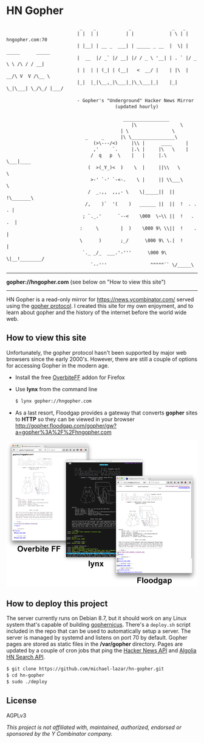 # HN Gopher

```
       	                   _    _            _               _   _
                          | |  | |          | |             | \ | |  hngopher.com:70
                          | |__| | __ _  ___| | _____ _ __  |  \| | _____      _____
                          |  __  |/ _` |/ __| |/ / _ \ '__| | . ` |/ _ \ \ /\ / / __|
                          | |  | | (_| | (__|   <  __/ |    | |\  |  __/\ V  V /\__ \
                          |_|  |_|\__,_|\___|_|\_\___|_|    |_| \_|\___| \_/\_/ |___/
	
                          - Gopher's "Underground" Hacker News Mirror
                                        (updated hourly)
	
	                                       _________________
                                              |\                \
	                                      | \                \
	                         _     _      |\ \________________\
                                (>\---/<)     |\\ |      ____     |
                                ,'     `.     |.\ |     |\   \    |
                               /  q   p  \    |   |     |.\   \___|____
                              (  >(_Y_)<  )    \  |     ||\\   \       \
                               >-' `-' `-<-.    \ |     || \\___\       \
                              /  _.,,  ,,,- \    \|_____||  ||  !\_______\
                             /,    )`  '(    )   ______ ||  ||  !  . . . |
                            ; `._.'      `--<    \000  \~\\ ||  !   . .  |
                           :     \        |  )    \000 9\ \\||  !    .   |
                           \      )       ;_/      \000 9\ \.|  !        |
                            `._ _/_  ___.'-'''      \000 9\ \|__!________/
                               `--'''                ^^^^^`` \/_____\
```

---

**gopher://hngopher.com** (see below on "How to view this site")

---

HN Gopher is a read-only mirror for https://news.ycombinator.com/ served using the [gopher protocol](https://en.wikipedia.org/wiki/Gopher_(protocol)). I created this site for my own enjoyment, and to learn about gopher and the history of the internet before the world wide web.

## How to view this site

Unfortunately, the gopher protocol hasn't been supported by major web browsers since the early 2000's. However, there are still a couple of options for accessing Gopher in the modern age.

- Install the free [OverbiteFF](https://addons.mozilla.org/en-US/firefox/addon/overbiteff/)
   addon for Firefox
   
- Use **lynx** from the command line
   ```bash
   $ lynx gopher://hngopher.com
   ```
   
- As a last resort, Floodgap provides a gateway that converts **gopher** sites to **HTTP** so they can be viewed in your browser
  http://gopher.floodgap.com/gopher/gw?a=gopher%3A%2F%2Fhngopher.com
   
![screenshot](resources/combined_screens.png)


## How to deploy this project

The server currently runs on Debian 8.7, but it should work on any Linux system that's capable of building [gophernicus](https://github.com/prologic/gophernicus). There's a ``deploy.sh`` script included in the repo that can be used
to automatically setup a server. The server is managed by systemd and listens on port 70 by default. Gopher
pages are stored as static files in the **/var/gopher** directory. Pages are updated by a couple of cron jobs
that ping the [Hacker News API](https://hacker-news.firebaseio.com/v0/) and [Algolia HN Search API](https://hn.algolia.com/api/v1/).

```bash
$ git clone https://github.com/michael-lazar/hn-gopher.git
$ cd hn-gopher
$ sudo ./deploy
```

## License

AGPLv3

*This project is not affiliated with, maintained, authorized, endorsed or sponsored by the Y Combinator company.*


